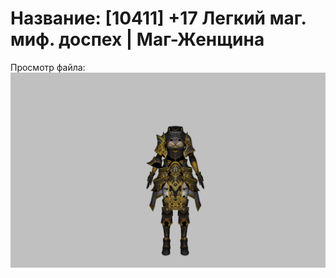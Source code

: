 # Название: [10411] +17 Легкий маг. миф. доспех | Маг-Женщина

Просмотр файла:
![p050023.png](p050023.png)